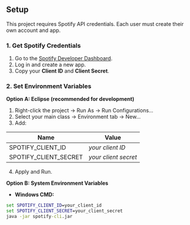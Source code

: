 ## Setup

This project requires Spotify API credentials. Each user must create their own account and app.

### 1. Get Spotify Credentials

1. Go to the [Spotify Developer Dashboard](https://developer.spotify.com/dashboard/).
2. Log in and create a new app.
3. Copy your **Client ID** and **Client Secret**.

### 2. Set Environment Variables

**Option A: Eclipse (recommended for development)**

1. Right-click the project → Run As → Run Configurations…
2. Select your main class → Environment tab → New…
3. Add:

| Name                  | Value                  |
|-----------------------|-----------------------|
| SPOTIFY_CLIENT_ID      | *your client ID*       |
| SPOTIFY_CLIENT_SECRET  | *your client secret*   |

4. Apply and Run.

**Option B: System Environment Variables**

- **Windows CMD:**
```cmd
set SPOTIFY_CLIENT_ID=your_client_id
set SPOTIFY_CLIENT_SECRET=your_client_secret
java -jar spotify-cli.jar
